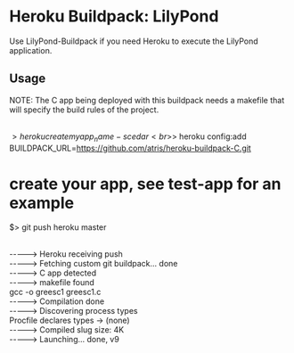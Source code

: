 # Heroku Buildpack: LilyPond

Use LilyPond-Buildpack if you need Heroku to execute the LilyPond application.

## Usage

NOTE: The C app being deployed with this buildpack needs a makefile that will specify the build rules of the project.

<br>$> heroku create myapp_name -s cedar
<br>$> heroku config:add BUILDPACK_URL=https://github.com/atris/heroku-buildpack-C.git

# create your app, see test-app for an example

$> git push heroku master

<br>-----> Heroku receiving push
<br>-----> Fetching custom git buildpack... done
<br>-----> C app detected
<br>-----> makefile found
<br>gcc -o greesc1 greesc1.c
<br>-----> Compilation done
<br>-----> Discovering process types
       <br>Procfile declares types -> (none)
<br>-----> Compiled slug size: 4K
<br>-----> Launching... done, v9


